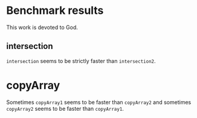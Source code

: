 # Benchmark results

This work is devoted to God.

## intersection

`intersection` seems to be strictly faster than `intersection2`.

# copyArray

Sometimes `copyArray1` seems to be faster than `copyArray2` and sometimes `copyArray2` seems to be faster than `copyArray1`.
